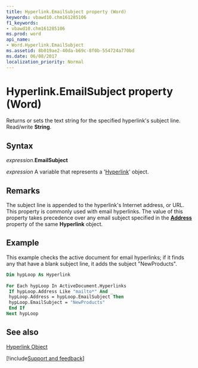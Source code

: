 ```yaml
---
title: Hyperlink.EmailSubject property (Word)
keywords: vbawd10.chm161285106
f1_keywords:
- vbawd10.chm161285106
ms.prod: word
api_name:
- Word.Hyperlink.EmailSubject
ms.assetid: 8b019ae2-40da-b69c-8f0b-554724a770bd
ms.date: 06/08/2017
localization_priority: Normal
---
```



# Hyperlink.EmailSubject property (Word)

Returns or sets the text string for the specified hyperlink's subject line. Read/write  **String**.


## Syntax

_expression_.**EmailSubject**

 _expression_ A variable that represents a '[Hyperlink](Word.Hyperlink.md)' object.


## Remarks

The subject line is appended to the hyperlink's Internet address, or URL. This property is commonly used with email hyperlinks. The value of this property takes precedence over any email subject specified in the  **[Address](Word.Hyperlink.Address.md)** property of the same **Hyperlink** object.


## Example

This example checks the active document for email hyperlinks; if it finds any that have a blank subject line, it adds the subject "NewProducts".


```vb
Dim hypLoop As Hyperlink 
 
For Each hypLoop In ActiveDocument.Hyperlinks 
 If hypLoop.Address Like "mailto*" And _ 
 hypLoop.Address = hypLoop.EmailSubject Then 
 hypLoop.EmailSubject = "NewProducts" 
 End If 
Next hypLoop
```


## See also


[Hyperlink Object](Word.Hyperlink.md)

[!include[Support and feedback](~/includes/feedback-boilerplate.md)]